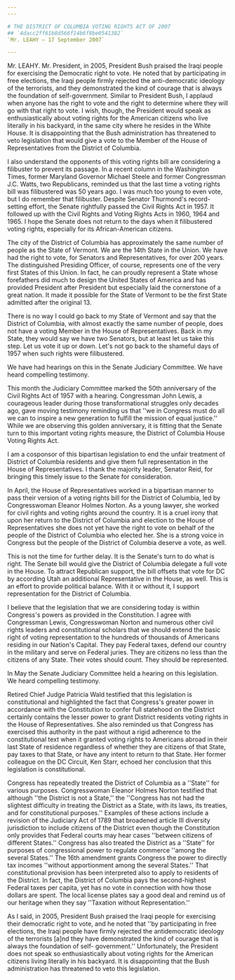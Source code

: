 ```yaml
---
---

# THE DISTRICT OF COLUMBIA VOTING RIGHTS ACT OF 2007
## `4dacc2ff61b8d566f14b6f8be0541382`
`Mr. LEAHY — 17 September 2007`

---
```



Mr. LEAHY. Mr. President, in 2005, President Bush praised the Iraqi 
people for exercising the Democratic right to vote. He noted that by 
participating in free elections, the Iraqi people firmly rejected the 
anti-democratic ideology of the terrorists, and they demonstrated the 
kind of courage that is always the foundation of self-government. 
Similar to President Bush, I applaud when anyone has the right to vote 
and the right to determine where they will go with that right to vote. 
I wish, though, the President would speak as enthusiastically about 
voting rights for the American citizens who live literally in his 
backyard, in the same city where he resides in the White House. It is 
disappointing that the Bush administration has threatened to veto 
legislation that would give a vote to the Member of the House of 
Representatives from the District of Columbia.

I also understand the opponents of this voting rights bill are 
considering a filibuster to prevent its passage. In a recent column in 
the Washington Times, former Maryland Governor Michael Steele and 
former Congressman J.C. Watts, two Republicans, reminded us that the 
last time a voting rights bill was filibustered was 50 years ago. I was 
much too young to even vote, but I do remember that filibuster. Despite 
Senator Thurmond's record-setting effort, the Senate rightfully passed 
the Civil Rights Act in 1957. It followed up with the Civil Rights and 
Voting Rights Acts in 1960, 1964 and 1965. I hope the Senate does not 
return to the days when it filibustered voting rights, especially for 
its African-American citizens.

The city of the District of Columbia has approximately the same 
number of people as the State of Vermont. We are the 14th State in the 
Union. We have had the right to vote, for Senators and Representatives, 
for over 200 years. The distinguished Presiding Officer, of course, 
represents one of the very first States of this Union. In fact, he can 
proudly represent a State whose forefathers did much to design the 
United States of America and has provided President after President but 
especially laid the cornerstone of a great nation. It made it possible 
for the State of Vermont to be the first State admitted after the 
original 13.

There is no way I could go back to my State of Vermont and say that 
the District of Columbia, with almost exactly the same number of 
people, does not have a voting Member in the House of Representatives. 
Back in my State, they would say we have two Senators, but at least let 
us take this step. Let us vote it up or down. Let's not go back to the 
shameful days of 1957 when such rights were filibustered.

We have had hearings on this in the Senate Judiciary Committee. We 
have heard compelling testimony.

This month the Judiciary Committee marked the 50th anniversary of the 
Civil Rights Act of 1957 with a hearing. Congressman John Lewis, a 
courageous leader during those transformational struggles only decades 
ago, gave moving testimony reminding us that ''we in Congress must do 
all we can to inspire a new generation to fulfill the mission of equal 
justice.'' While we are observing this golden anniversary, it is 
fitting that the Senate turn to this important voting rights measure, 
the District of Columbia House Voting Rights Act.

I am a cosponsor of this bipartisan legislation to end the unfair 
treatment of District of Columbia residents and give them full 
representation in the House of Representatives. I thank the majority 
leader, Senator Reid, for bringing this timely issue to the Senate for 
consideration.

In April, the House of Representatives worked in a bipartisan manner 
to pass their version of a voting rights bill for the District of 
Columbia, led by Congresswoman Eleanor Holmes Norton. As a young 
lawyer, she worked for civil rights and voting rights around the 
country. It is a cruel irony that upon her return to the District of 
Columbia and election to the House of Representatives she does not yet 
have the right to vote on behalf of the people of the District of 
Columbia who elected her. She is a strong voice in Congress but the 
people of the District of Columbia deserve a vote, as well.

This is not the time for further delay. It is the Senate's turn to do 
what is right. The Senate bill would give the District of Columbia 
delegate a full vote in the House. To attract Republican support, the 
bill offsets that vote for DC by according Utah an additional 
Representative in the House, as well. This is an effort to provide 
political balance. With it or without it, I support representation for 
the District of Columbia.

I believe that the legislation that we are considering today is 
within Congress's powers as provided in the Constitution. I agree with 
Congressman Lewis, Congresswoman Norton and numerous other civil rights 
leaders and constitutional scholars that we should extend the basic 
right of voting representation to the hundreds of thousands of 
Americans residing in our Nation's Capital. They pay Federal taxes, 
defend our country in the military and serve on Federal juries. They 
are citizens no less than the citizens of any State. Their votes should 
count. They should be represented.

In May the Senate Judiciary Committee held a hearing on this 
legislation. We heard compelling testimony.


Retired Chief Judge Patricia Wald testified that this legislation is 
constitutional and highlighted the fact that Congress's greater power 
in accordance with the Constitution to confer full statehood on the 
District certainly contains the lesser power to grant District 
residents voting rights in the House of Representatives. She also 
reminded us that Congress has exercised this authority in the past 
without a rigid adherence to the constitutional text when it granted 
voting rights to Americans abroad in their last State of residence 
regardless of whether they are citizens of that State, pay taxes to 
that State, or have any intent to return to that State. Her former 
colleague on the DC Circuit, Ken Starr, echoed her conclusion that this 
legislation is constitutional.

Congress has repeatedly treated the District of Columbia as a 
''State'' for various purposes. Congresswoman Eleanor Holmes Norton 
testified that although ''the District is not a State,'' the ''Congress 
has not had the slightest difficulty in treating the District as a 
State, with its laws, its treaties, and for constitutional purposes.'' 
Examples of these actions include a revision of the Judiciary Act of 
1789 that broadened article III diversity jurisdiction to include 
citizens of the District even though the Constitution only provides 
that Federal courts may hear cases ''between citizens of different 
States.'' Congress has also treated the District as a ''State'' for 
purposes of congressional power to regulate commerce ''among the 
several States.'' The 16th amendment grants Congress the power to 
directly tax incomes ''without apportionment among the several 
States.'' That constitutional provision has been interpreted also to 
apply to residents of the District. In fact, the District of Columbia 
pays the second-highest Federal taxes per capita, yet has no vote in 
connection with how those dollars are spent. The local license plates 
say a good deal and remind us of our heritage when they say ''Taxation 
without Representation.''

As I said, in 2005, President Bush praised the Iraqi people for 
exercising their democratic right to vote, and he noted that ''by 
participating in free elections, the Iraqi people have firmly rejected 
the antidemocratic ideology of the terrorists [a]nd they have 
demonstrated the kind of courage that is always the foundation of self-
government.'' Unfortunately, the President does not speak so 
enthusiastically about voting rights for the American citizens living 
literally in his backyard. It is disappointing that the Bush 
administration has threatened to veto this legislation.
